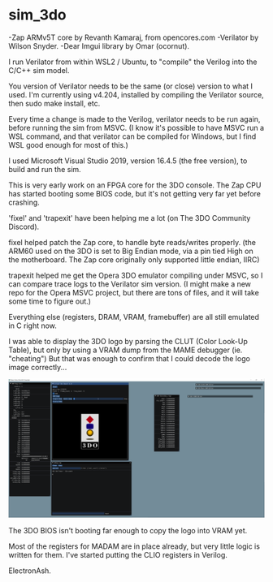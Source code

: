 # sim_3do

-Zap ARMv5T core by Revanth Kamaraj, from opencores.com
-Verilator by Wilson Snyder.
-Dear Imgui library by Omar (ocornut).


I run Verilator from within WSL2 / Ubuntu, to "compile" the Verilog into the C/C++ sim model.

You version of Verilator needs to be the same (or close) version to what I used.
I'm currently using v4.204, installed by compiling the Verilator source, then sudo make install, etc.

Every time a change is made to the Verilog, verilator needs to be run again, before running the sim from MSVC.
(I know it's possible to have MSVC run a WSL command, and that verilator can be compiled for Windows, but I find WSL good enough for most of this.)

I used Microsoft Visual Studio 2019, version 16.4.5 (the free version), to build and run the sim.


This is very early work on an FPGA core for the 3DO console.
The Zap CPU has started booting some BIOS code, but it's not getting very far yet before crashing.

'fixel' and 'trapexit' have been helping me a lot (on The 3DO Community Discord).

fixel helped patch the Zap core, to handle byte reads/writes properly.
(the ARM60 used on the 3DO is set to Big Endian mode, via a pin tied High on the motherboard. The Zap core originally only supported little endian, IIRC)

trapexit helped me get the Opera 3DO emulator compiling under MSVC, so I can compare trace logs to the Verilator sim version.
(I might make a new repo for the Opera MSVC project, but there are tons of files, and it will take some time to figure out.)


Everything else (registers, DRAM, VRAM, framebuffer) are all still emulated in C right now.

I was able to display the 3DO logo by parsing the CLUT (Color Look-Up Table), but only by using a VRAM dump from the MAME debugger (ie. "cheating")
But that was enough to confirm that I could decode the logo image correctly...

![](png/3do_sim_logo.png)


The 3DO BIOS isn't booting far enough to copy the logo into VRAM yet.

Most of the registers for MADAM are in place already, but very little logic is written for them.
I've started putting the CLIO registers in Verilog.


ElectronAsh.
